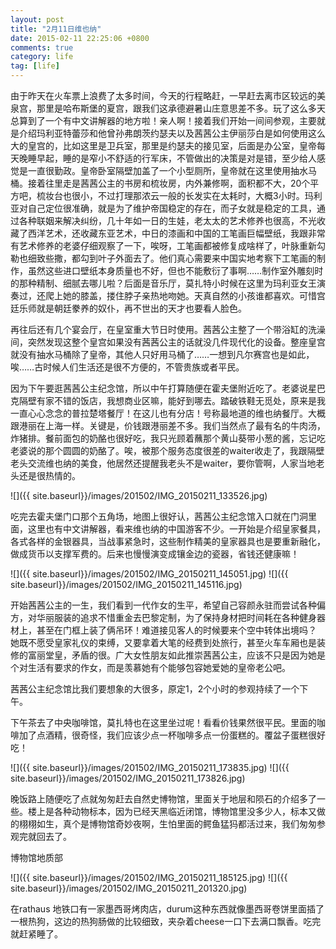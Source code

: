 ```yaml
---
layout: post
title: "2月11日维也纳"
date: 2015-02-11 22:25:06 +0800
comments: true
category: life
tag: [life]
---
```


由于昨天在火车票上浪费了太多时间，今天的行程略赶，一早赶去离市区较远的美泉宫，那里是哈布斯堡的夏宫，跟我们这承德避暑山庄意思差不多。玩了这么多天总算到了一个有中文讲解器的地方啦！亲人啊！接着我们开始一间间参观，主要就是介绍玛利亚特蕾莎和他曾孙弗朗茨约瑟夫以及茜茜公主伊丽莎白是如何使用这么大的皇宫的，比如这里是卫兵室，那里是约瑟夫的接见室，后面是办公室，皇帝每天晚睡早起，睡的是窄小不舒适的行军床，不管做出的决策是对是错，至少给人感觉是一直很勤政。皇帝卧室隔壁加盖了一个小型厕所，皇帝就在这里使用抽水马桶。接着往里走是茜茜公主的书房和梳妆房，内外兼修啊，面积都不大，20个平方吧，梳妆台也很小，不过打理那浓云一般的长发实在太耗时，大概3小时。玛利亚对自己定位很准确，就是为了维护帝国稳定的存在，而子女就是稳定的工具，通过各种联姻来解决纠纷，几十年如一日的生娃，老太太的艺术修养也很高，不光收藏了西洋艺术，还收藏东亚艺术，中日的漆画和中国的工笔画巨幅壁纸，我跟非常有艺术修养的老婆仔细观察了一下，唉呀，工笔画都被修复成啥样了，叶脉重新勾勒也细致些撒，都勾到叶子外面去了。他们真心需要来中国实地考察下工笔画的制作，虽然这些进口壁纸本身质量也不好，但也不能敷衍了事啊……制作室外雕刻时的那种精制、细腻去哪儿啦？后面是音乐厅，莫扎特小时候在这里为玛利亚女王演奏过，还爬上她的膝盖，搂住脖子亲热地吻她。天真自然的小孩谁都喜欢。可惜宫廷乐师就是朝廷豢养的奴仆，再不世出的天才也要看人脸色。

再往后还有几个宴会厅，在皇室重大节日时使用。茜茜公主整了一个带浴缸的洗澡间，突然发现这整个皇宫如果没有茜茜公主的话就没几件现代化的设备。整座皇宫就没有抽水马桶除了皇帝，其他人只好用马桶了……一想到凡尔赛宫也是如此，唉……古时候人们生活还是很不方便的，不管贵族或者平民。

因为下午要逛茜茜公主纪念馆，所以中午打算随便在霍夫堡附近吃了。老婆说星巴克隔壁有家不错的饭店，我想商业区嘛，能好到哪去。踏破铁鞋无觅处，原来是我一直心心念念的普拉楚塔餐厅！在这儿也有分店！号称最地道的维也纳餐厅。大概跟港丽在上海一样。关键是，价钱跟港丽差不多。我们当然点了最有名的牛肉汤，炸猪排。餐前面包的奶酪也很好吃，我只光顾着蘸那个黄山葵带小葱的酱，忘记吃老婆说的那个圆圆的奶酪了。唉，被那个服务态度很差的waiter收走了，我跟隔壁老头交流维也纳的美食，他居然还提醒我老头不是waiter，要你管啊，人家当地老头还是很热情的。

![]({{ site.baseurl}}/images/201502/IMG_20150211_133526.jpg)

吃完去霍夫堡门口那个五角场，地图上很好认，茜茜公主纪念馆入口就在门洞里面，这里也有中文讲解器，看来维也纳的中国游客不少。一开始是介绍皇家餐具，各式各样的金银器具，当战事紧急时，这些制作精美的皇家器具也是要重新融化，做成货币以支撑军费的。后来也慢慢演变成镶金边的瓷器，省钱还健康嘛！

![]({{ site.baseurl}}/images/201502/IMG_20150211_145051.jpg)
![]({{ site.baseurl}}/images/201502/IMG_20150211_145116.jpg)

开始茜茜公主的一生，我们看到一代作女的生平，希望自己容颜永驻而尝试各种偏方，对华丽服装的追求不惜重金去巴黎定制，为了保持身材把时间耗在各种健身器材上，甚至在门框上装了俩吊环！难道接见客人的时候要来个空中转体出境吗？ 她既不愿受皇家礼仪的束缚，又要拿着大笔的经费到处旅行，甚至火车车厢也是装修的富丽堂皇，矛盾的很。广大女性朋友如此推崇茜茜公主，应该不只是因为她是个对生活有要求的作女，而是羡慕她有个能够包容她爱她的皇帝老公吧。

茜茜公主纪念馆比我们要想象的大很多，原定1，2个小时的参观持续了一个下午。

下午茶去了中央咖啡馆，莫扎特也在这里坐过呢！看看价钱果然很平民。里面的咖啡加了点酒精，很奇怪，我们应该少点一杯咖啡多点一份蛋糕的。覆盆子蛋糕很好吃！

![]({{ site.baseurl}}/images/201502/IMG_20150211_173835.jpg)
![]({{ site.baseurl}}/images/201502/IMG_20150211_173826.jpg)

晚饭路上随便吃了点就匆匆赶去自然史博物馆，里面关于地层和陨石的介绍多了一些。楼上是各种动物标本，因为已经天黑临近闭馆，博物馆里没多少人，标本又做的栩栩如生，真个是博物馆奇妙夜啊，生怕里面的鳄鱼猛犸都活过来，我们匆匆参观完就回去了。

博物馆地质部

![]({{ site.baseurl}}/images/201502/IMG_20150211_185125.jpg)
![]({{ site.baseurl}}/images/201502/IMG_20150211_201320.jpg)

在rathaus 地铁口有一家墨西哥烤肉店，durum这种东西就像墨西哥卷饼里面插了一根热狗，这边的热狗肠做的比较细致，夹杂着cheese一口下去满口飘香。吃完就赶紧睡了。